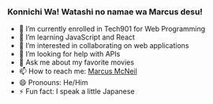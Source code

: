 ### Konnichi Wa! Watashi no namae wa Marcus desu!


- 🔭 I’m currently enrolled in Tech901 for Web Programming
- 🌱 I’m learning JavaScript and React
- 👯 I’m interested in collaborating on web applications
- 🤔 I’m looking for help with APIs
- 💬 Ask me about my favorite movies
- 📫 How to reach me: [Marcus McNeil](https://github.com/Marco-Senpai)
- 😄 Pronouns: He/Him
- ⚡ Fun fact: I speak a little Japanese

